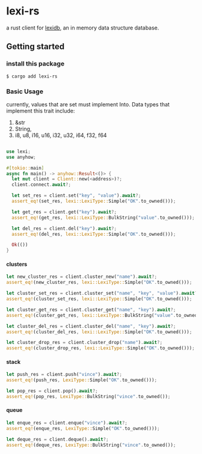 # lexi-rs

a rust client for [lexidb](https://github.com/vincer2040/lexidb), an in memory data structure database.

## Getting started

### install this package

```console
$ cargo add lexi-rs
```

### Basic Usage

currently, values that are set must implement Into<LexiType>. Data types that implement
this trait include:

1. &str
2. String,
3. i8, u8, i16, u16, i32, u32, i64, f32, f64

```rs

use lexi;
use anyhow;

#[tokio::main]
async fn main() -> anyhow::Result<()> {
  let mut client = Client::new(<address>)?;
  client.connect.await?;

  let set_res = client.set("key", "value").await?;
  assert_eq!(set_res, lexi::LexiType::Simple("OK".to_owned()));

  let get_res = client.get("key").await?;
  assert_eq!(get_res, lexi::LexiType::BulkString("value".to_owned()));

  let del_res = client.del("key").await?;
  assert_eq!(del_res, lexi::LexiType::Simple("OK".to_owned()));

  Ok(())
}
```

#### clusters

```rs
let new_cluster_res = client.cluster_new("name").await?;
assert_eq!(new_cluster_res, lexi::LexiType::Simple("OK".to_owned()));

let cluster_set_res = client.cluster_set("name", "key", "value").await?;
assert_eq!(cluster_set_res, lexi::LexiType::Simple("OK".to_owned()));

let cluster_get_res = client.cluster_get("name", "key").await?;
assert_eq!(cluster_get_res, lexi::LexiType::BulkString("value".to_owned()));

let cluster_del_res = client.cluster_del("name", "key").await?;
assert_eq!(cluster_del_res, lexi::LexiType::Simple("OK".to_owned()));

let cluster_drop_res = client.cluster_drop("name").await?;
assert_eq!(cluster_drop_res, lexi::LexiType::Simple("OK".to_owned()));
```


#### stack

```rs
let push_res = client.push("vince").await?;
assert_eq!(push_res, LexiType::Simple("OK".to_owned()));

let pop_res = client.pop().await?;
assert_eq!(pop_res, LexiType::BulkString("vince".to_owned());
```

#### queue
```rs
let enque_res = client.enque("vince").await?;
assert_eq!(enque_res, LexiType::Simple("OK".to_owned()));

let deque_res = client.deque().await?;
assert_eq!(deque_res, LexiType::BulkString("vince".to_owned());
```
